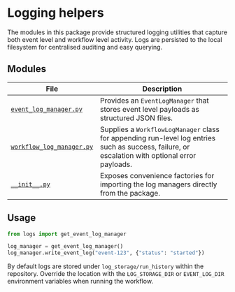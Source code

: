 # Logging helpers

The modules in this package provide structured logging utilities that capture both event
level and workflow level activity. Logs are persisted to the local filesystem for
centralised auditing and easy querying.

## Modules

| File | Description |
|------|-------------|
| [`event_log_manager.py`](event_log_manager.py) | Provides an `EventLogManager` that stores event level payloads as structured JSON files. |
| [`workflow_log_manager.py`](workflow_log_manager.py) | Supplies a `WorkflowLogManager` class for appending run-level log entries such as success, failure, or escalation with optional error payloads. |
| [`__init__.py`](__init__.py) | Exposes convenience factories for importing the log managers directly from the package. |

## Usage

```python
from logs import get_event_log_manager

log_manager = get_event_log_manager()
log_manager.write_event_log("event-123", {"status": "started"})
```

By default logs are stored under ``log_storage/run_history`` within the repository. Override the location with the ``LOG_STORAGE_DIR`` or ``EVENT_LOG_DIR`` environment variables when running the workflow.

